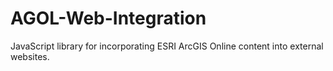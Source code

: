 # AGOL-Web-Integration
JavaScript library for incorporating ESRI ArcGIS Online content into external websites.
